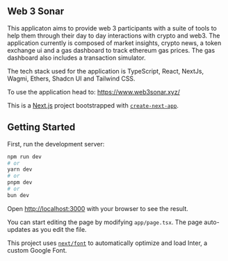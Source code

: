 ## Web 3 Sonar

This applicaton aims to provide web 3 participants with a suite of tools to help them through their day to day interactions with crypto and web3. The application currently is composed of market insights, crypto news, a token exchange ui and a gas dashboard to track ethereum gas prices. The gas dashboard also includes a transaction simulator.

The tech stack used for the application is TypeScript, React, NextJs, Wagmi, Ethers, Shadcn UI and Tailwind CSS.

To use the application head to: https://www.web3sonar.xyz/

This is a [Next.js](https://nextjs.org/) project bootstrapped with [`create-next-app`](https://github.com/vercel/next.js/tree/canary/packages/create-next-app).

## Getting Started

First, run the development server:

```bash
npm run dev
# or
yarn dev
# or
pnpm dev
# or
bun dev
```

Open [http://localhost:3000](http://localhost:3000) with your browser to see the result.

You can start editing the page by modifying `app/page.tsx`. The page auto-updates as you edit the file.

This project uses [`next/font`](https://nextjs.org/docs/basic-features/font-optimization) to automatically optimize and load Inter, a custom Google Font.

